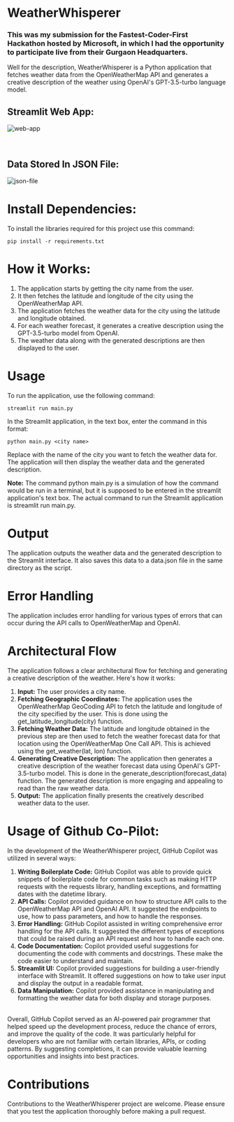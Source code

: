 # WeatherWhisperer
### This was my submission for the Fastest-Coder-First Hackathon hosted by Microsoft, in which I had the opportunity to participate live from their Gurgaon Headquarters.
Well for the description, WeatherWhisperer is a Python application that fetches weather data from the OpenWeatherMap API and generates a creative description of the weather using OpenAI's GPT-3.5-turbo language model.
<br>

## Streamlit Web App:

![web-app](https://github.com/Fastest-Coder-First/WeatherWhisperer/blob/main/web-app.png)

<br>

## Data Stored In JSON File:

![json-file](https://github.com/Fastest-Coder-First/WeatherWhisperer/blob/main/json-file.png)

# Install Dependencies:
To install the libraries required for this project use this command:
```
pip install -r requirements.txt
```

# How it Works:
1. The application starts by getting the city name from the user.
2. It then fetches the latitude and longitude of the city using the OpenWeatherMap API.
3. The application fetches the weather data for the city using the latitude and longitude obtained.
4. For each weather forecast, it generates a creative description using the GPT-3.5-turbo model from OpenAI.
5. The weather data along with the generated descriptions are then displayed to the user.

# Usage
To run the application, use the following command:
```
streamlit run main.py
```

In the Streamlit application, in the text box, enter the command in this format:
```
python main.py <city name>
```

Replace <city name> with the name of the city you want to fetch the weather data for. The application will then display the weather data and the generated description.

**Note:** The command python main.py <city name> is a simulation of how the command would be run in a terminal, but it is supposed to be entered in the streamlit application's text box. The actual command to run the Streamlit application is streamlit run main.py.

# Output
The application outputs the weather data and the generated description to the Streamlit interface. It also saves this data to a data.json file in the same directory as the script.

# Error Handling
The application includes error handling for various types of errors that can occur during the API calls to OpenWeatherMap and OpenAI.

# Architectural Flow
The application follows a clear architectural flow for fetching and generating a creative description of the weather. Here's how it works:
1. **Input:** The user provides a city name.
2. **Fetching Geographic Coordinates:** The application uses the OpenWeatherMap GeoCoding API to fetch the latitude and longitude of the city specified by the user. This is done using the get_latitude_longitude(city) function.
3. **Fetching Weather Data:** The latitude and longitude obtained in the previous step are then used to fetch the weather forecast data for that location using the OpenWeatherMap One Call API. This is achieved using the get_weather(lat, lon) function.
4. **Generating Creative Description:** The application then generates a creative description of the weather forecast data using OpenAI's GPT-3.5-turbo model. This is done in the generate_description(forecast_data) function. The generated description is more engaging and appealing to read than the raw weather data.
5. **Output:** The application finally presents the creatively described weather data to the user.

# Usage of Github Co-Pilot:
In the development of the WeatherWhisperer project, GitHub Copilot was utilized in several ways:
1. **Writing Boilerplate Code:** GitHub Copilot was able to provide quick snippets of boilerplate code for common tasks such as making HTTP requests with the requests library, handling exceptions, and formatting dates with the datetime library.
2. **API Calls:** Copilot provided guidance on how to structure API calls to the OpenWeatherMap API and OpenAI API. It suggested the endpoints to use, how to pass parameters, and how to handle the responses.
3. **Error Handling:** GitHub Copilot assisted in writing comprehensive error handling for the API calls. It suggested the different types of exceptions that could be raised during an API request and how to handle each one.
4. **Code Documentation:** Copilot provided useful suggestions for documenting the code with comments and docstrings. These make the code easier to understand and maintain.
5. **Streamlit UI:** Copilot provided suggestions for building a user-friendly interface with Streamlit. It offered suggestions on how to take user input and display the output in a readable format.
6. **Data Manipulation:** Copilot provided assistance in manipulating and formatting the weather data for both display and storage purposes.
<br>
Overall, GitHub Copilot served as an AI-powered pair programmer that helped speed up the development process, reduce the chance of errors, and improve the quality of the code. It was particularly helpful for developers who are not familiar with certain libraries, APIs, or coding patterns. By suggesting completions, it can provide valuable learning opportunities and insights into best practices.

# Contributions
Contributions to the WeatherWhisperer project are welcome. Please ensure that you test the application thoroughly before making a pull request.
